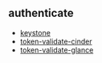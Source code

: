 
## authenticate
- [keystone](https://godleon.github.io/osp_test_results/0.2.108/authenticate/keystone.html)
- [token-validate-cinder](https://godleon.github.io/osp_test_results/0.2.108/authenticate/token-validate-cinder.html)
- [token-validate-glance](https://godleon.github.io/osp_test_results/0.2.108/authenticate/token-validate-glance.html)

